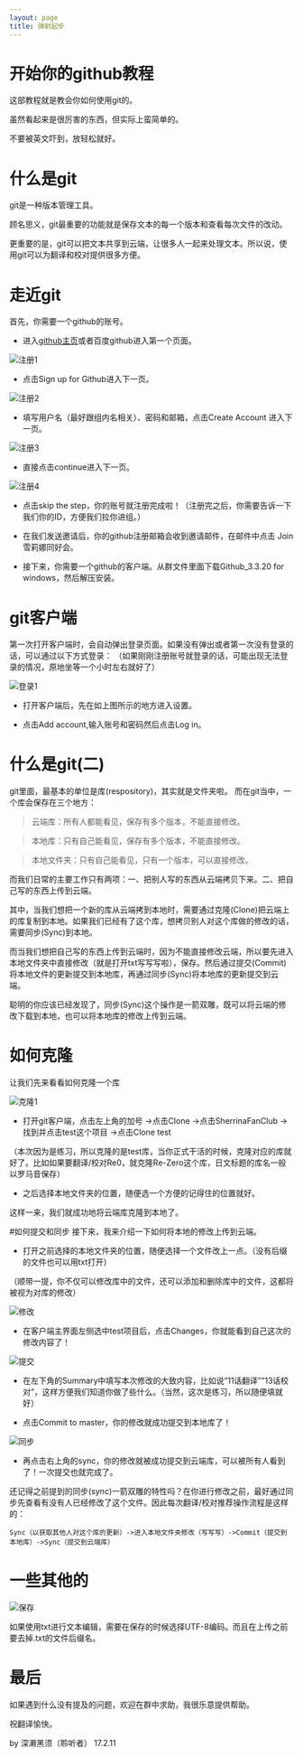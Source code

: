 ```yaml
---
layout: page
title: 弹射起步
---
```


# 开始你的github教程
<p class="message">
这部教程就是教会你如何使用git的。

虽然看起来是很厉害的东西，但实际上蛮简单的。

不要被英文吓到，放轻松就好。
</p>


# 什么是git
git是一种版本管理工具。

顾名思义，git最重要的功能就是保存文本的每一个版本和查看每次文件的改动。

更重要的是，git可以把文本共享到云端，让很多人一起来处理文本。所以说，使用git可以为翻译和校对提供很多方便。

# 走近git
首先，你需要一个github的账号。

* 进入[github主页](https://github.com/)或者百度github进入第一个页面。

![注册1](http://p1.bqimg.com/567571/cd92842b48d18910.png)

* 点击Sign up for Github进入下一页。

![注册2](http://i1.piimg.com/567571/a713205a659eab56.png)

* 填写用户名（最好跟组内名相关）、密码和邮箱，点击Create Account 进入下一页。

![注册3](http://i1.piimg.com/567571/c6758462d09393e4.png)

* 直接点击continue进入下一页。

![注册4](http://p1.bqimg.com/567571/07e179c033cfded2.png)

* 点击skip the step，你的账号就注册完成啦！（注册完之后，你需要告诉一下我们你的ID，方便我们拉你进组。）

* 在我们发送邀请后，你的github注册邮箱会收到邀请邮件，在邮件中点击 Join 雪莉娜同好会。 

* 接下来，你需要一个github的客户端。从群文件里面下载Github_3.3.20 for windows，然后解压安装。

# git客户端
第一次打开客户端时，会自动弹出登录页面。如果没有弹出或者第一次没有登录的话，可以通过以下方式登录：
（如果刚刚注册账号就登录的话，可能出现无法登录的情况，原地坐等一个小时左右就好了）

![登录1](http://i1.piimg.com/567571/63fe4d188ef9a904.png)

* 打开客户端后，先在如上图所示的地方进入设置。

* 点击Add account,输入账号和密码然后点击Log in。

# 什么是git(二)
git里面，最基本的单位是库(respository)，其实就是文件夹啦。
而在git当中，一个库会保存在三个地方：

>云端库：所有人都能看见，保存有多个版本，不能直接修改。

>本地库：只有自己能看见，保存有多个版本，不能直接修改。

>本地文件夹：只有自己能看见，只有一个版本，可以直接修改。

而我们日常的主要工作只有两项：一、把别人写的东西从云端拷贝下来。二、把自己写的东西上传到云端。

其中，当我们想把一个新的库从云端拷到本地时，需要通过克隆(Clone)把云端上的库复制到本地。如果我们已经有了这个库，想拷贝别人对这个库做的修改的话，需要同步(Sync)到本地。

而当我们想把自己写的东西上传到云端时，因为不能直接修改云端，所以要先进入本地文件夹中直接修改（就是打开txt写写写啦），保存。然后通过提交(Commit)将本地文件的更新提交到本地库，再通过同步(Sync)将本地库的更新提交到云端。

聪明的你应该已经发现了，同步(Sync)这个操作是一箭双雕，既可以将云端的修改下载到本地，也可以将本地库的修改上传到云端。

# 如何克隆
让我们先来看看如何克隆一个库

![克隆1](http://p1.bqimg.com/567571/49bb3c4fb7f3ab3e.png)

* 打开git客户端，点击左上角的加号 ->点击Clone ->点击SherrinaFanClub ->找到并点击test这个项目 ->点击Clone test

（本次因为是练习，所以克隆的是test库，当你正式干活的时候，克隆对应的库就好了。比如如果要翻译/校对Re0，就克隆Re-Zero这个库，日文标题的库名一般以罗马音保存）

* 之后选择本地文件夹的位置，随便选一个方便的记得住的位置就好。

这样一来，我们就成功地将云端库克隆到本地了。

#如何提交和同步
接下来，我来介绍一下如何将本地的修改上传到云端。

* 打开之前选择的本地文件夹的位置，随便选择一个文件改上一点。（没有后缀的文件也可以用txt打开）

（顺带一提，你不仅可以修改库中的文件，还可以添加和删除库中的文件，这都将被视为对库的修改）

![修改](http://p1.bpimg.com/567571/9cce7b57e1c47f10.png)

* 在客户端主界面左侧选中test项目后，点击Changes，你就能看到自己这次的修改内容了！

![提交](http://p1.bpimg.com/567571/3ffe59d8aac77de5.png)

* 在左下角的Summary中填写本次修改的大致内容，比如说“11话翻译””13话校对”，这样方便我们知道你做了些什么。（当然，这次是练习，所以随便填就好）

* 点击Commit to master，你的修改就成功提交到本地库了！

![同步](http://i1.piimg.com/567571/25de8e8a24d1505a.png)

* 再点击右上角的sync，你的修改就被成功提交到云端库，可以被所有人看到了！一次提交也就完成了。

还记得之前提到的同步(sync)一箭双雕的特性吗？在你进行修改之前，最好通过同步先查看有没有人已经修改了这个文件。因此每次翻译/校对推荐操作流程是这样的：

    Sync（以获取其他人对这个库的更新）->进入本地文件夹修改（写写写）->Commit（提交到本地库）->Sync（提交到云端库）


# 一些其他的

![保存](http://p1.bqimg.com/567571/85bca4243ba2ca12.png)

如果使用txt进行文本编辑，需要在保存的时候选择UTF-8编码。而且在上传之前要去掉.txt的文件后缀名。

# 最后

如果遇到什么没有提及的问题，欢迎在群中求助，我很乐意提供帮助。

祝翻译愉快。

by 深濑黑须（聆听者） 17.2.11